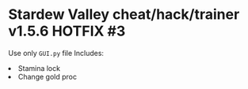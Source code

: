# Stardew Valley cheat/hack/trainer v1.5.6 HOTFIX #3

Use only ``GUI.py`` file
Includes:

<li> Stamina lock
<li> Change gold proc
